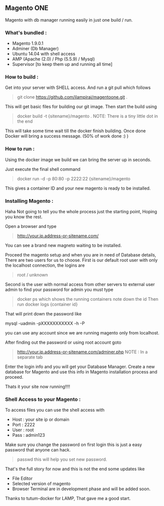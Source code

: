 ##  Magento ONE
Magento with db manager running easily in just one build / run.

### What's bundled :
- Magento 1.9.0.1
- Adminer (Db Manager)
- Ubuntu 14.04 with shell access
- AMP (Apache (2.0) / Php (5.5.9) / Mysql)
- Supervisor [to keep them up and running all time]

### How to build :
Get into your server with SHELL access. And run a git pull which follows
> git clone https://github.com/ilampirai/magentoone.git .

This will get basic files for building our git image. Then start the build using
> docker build -t {sitename}/magento .
NOTE: There is a tiny little dot in the end

This will take some time wait till the docker finish building. Once done Docker will bring a success message. (50% of work done :) )

### How to run :
Using the docker image we build we can bring the server up in seconds. 

Just execute the final shell command  
> docker run -d -p 80:80 -p 2222:22 {sitename}/magento

This gives a container ID and your new magento is ready to be installed.

### Installing Magento :
Haha Not going to tell you the whole process just the starting point, Hoping you know the rest.

Open a browser and type 
> http://your.ip.address-or-sitename.com/

You can see a brand new magneto waiting to be installed.

Proceed the magento setup and when you are in need of Database details,
There are two users for us to choose.
First is our default root user with only the localhost connection, the logins are 
> root / unknown

Second is the user with normal access from other servers to external user admin
to find your password for admin you must type 
> docker ps
which shows the running containers note down the id
Then run
docker logs {container id}

That will print down the password like 

mysql -uadmin -pXXXXXXXXXXX -h<host> -P<port>

you can use any account since we are running magento only from localhost.

After finding out the password or using root account goto 
> http://your.ip.address-or-sitename.com/adminer.php
NOTE : In a separate tab

Enter the login info and you will get your Database Manager. 
Create a new database for Magento and use this info in Magento installation process and proceed. 

Thats it your site now running!!!!

### Shell Access to your Magento :
To access files you can use the shell access with 
- Host : your site ip or domain
- Port : 2222
- User : root
- Pass : admin123

Make sure you change the password on first login this is just a easy password that anyone can hack.
> passwd
this will help you set new password.

That's the full story for now and this is not the end some updates like 
- File Editor
- Selected version of magento
- Browser Terminal
are in development phase and will be added soon.

Thanks to tutum-docker for LAMP, That gave me a good start.












